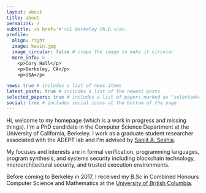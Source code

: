```yaml
---
layout: about
title: about
permalink: /
subtitle: <a href='#'>UC Berkeley Ph.D.</a>.
profile:
  align: right
  image: kevin.jpg
  image_circular: false # crops the image to make it circular
  more_info: >
    <p>Cory Hall</p>
    <p>Berkeley, CA</p>
    <p>USA</p>

news: true # includes a list of news items
latest_posts: true # includes a list of the newest posts
selected_papers: true # includes a list of papers marked as "selected={true}"
social: true # includes social icons at the bottom of the page
---
```


Hi, welcome to my homepage (which is a work in progress and missing things). I'm a PhD candidate in the Computer Science Department at the University of California, Berkeley. I work as a graduate student researcher associated with the ADEPT lab and I'm advised by [Sanjit A. Seshia](http://people.eecs.berkeley.edu/~sseshia/).

My focuses and interests are in formal verification, programming languages, program synthesis, and systems security including blockchain technology, microarchitectural security, and trusted execution environments.

Before coming to Berkeley in 2017, I received my B.Sc in Combined Honours Computer Science and Mathematics at the [University of British Columbia](https://www.ubc.ca/).
